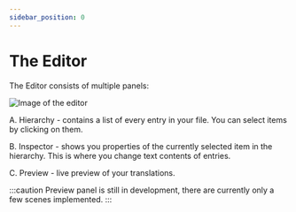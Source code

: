 ```yaml
---
sidebar_position: 0
---
```


# The Editor

The Editor consists of multiple panels:

![Image of the editor](/img/docs-editor-layout.png)

A. Hierarchy - contains a list of every entry in your file. You can select items by clicking on them.

B. Inspector - shows you properties of the currently selected item in the hierarchy. This is where you change text contents of entries.

C. Preview - live preview of your translations.

:::caution
Preview panel is still in development, there are currently only a few scenes implemented.
:::